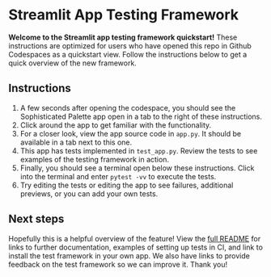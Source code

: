 # Streamlit App Testing Framework

**Welcome to the Streamlit app testing framework quickstart!** These instructions are optimized
for users who have opened this repo in Github Codespaces as a quickstart view. Follow the instructions
below to get a quick overview of the new framework.

## Instructions

1. A few seconds after opening the codespace, you should see the Sophisticated Palette app open in a tab to the right of these instructions.
1. Click around the app to get familiar with the functionality.
1. For a closer look, view the app source code in `app.py`. It should be available in a tab next to this one.
1. This app has tests implemented in `test_app.py`. Review the tests to see examples of the testing framework in action.
1. Finally, you should see a terminal open below these instructions. Click into the terminal and enter `pytest -vv` to execute the tests.
1. Try editing the tests or editing the app to see failures, additional previews, or you can add your own tests.

## Next steps

Hopefully this is a helpful overview of the feature! View the [full README](./README.md) for links to further documentation,
examples of setting up tests in CI, and link to install the test framework in your own app. We also have links to provide
feedback on the test framework so we can improve it. Thank you!
